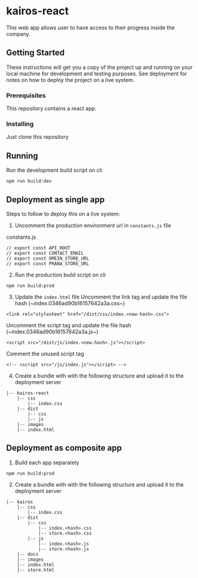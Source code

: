 # kairos-react

This web app allows user to have access to their progress inside the company.

## Getting Started

These instructions will get you a copy of the project up and running on your local machine for development and testing purposes. See deployment for notes on how to deploy the project on a live system.

### Prerequisites

This repository contains a react app.

### Installing

Just clone this repository

## Running

Run the development build script on cli
```
npm run build:dev
```

## Deployment as single app

Steps to follow to deploy this on a live system:

1. Uncomment the production environment url in `constants.js` file

constants.js
```
// export const API_ROOT
// export const CONTACT_EMAIL
// export const OMEIN_STORE_URL
// export const PRANA_STORE_URL
```

2. Run the production build script on cli
```
npm run build:prod
```
3. Update the `index.html` file
Uncomment the link tag and update the file hash (~index.0346ad90b16157642a3a.css~)
```
<link rel="stylesheet" href="/dist/css/index.<new-hash>.css">
```
Uncomment the script tag and update the file hash (~index.0346ad90b16157642a3a.js~)
```
<script src="/dist/js/index.<new-hash>.js"></script>
```
Comment the unused script tag
```
<!-- <script src="/js/index.js"></script> -->
```
4. Create a bundle with with the following structure and upload it to the deployment server

```
|-- kairos-react
    |-- css
        |-- index.css
    |-- dist 
        |-- css
        |-- js
    |-- images
    |-- index.html
```

## Deployment as composite app

1. Build each app separately
```
npm run build:prod
```
2. Create a bundle with with the following structure and upload it to the deployment server

```
|-- kairos
    |-- css
        |-- index.css
    |-- dist 
        |-- css
            |-- index.<hash>.css 
            |-- store.<hash>.css
        |-- js
            |-- index.<hash>.js 
            |-- store.<hash>.js
    |-- docs
    |-- images
    |-- index.html
    |-- store.html
```
